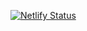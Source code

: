 [![Netlify Status](https://api.netlify.com/api/v1/badges/111d8cf6-d062-4dc5-9c10-4199610f794f/deploy-status)](https://app.netlify.com/projects/succinctegg/deploys)

